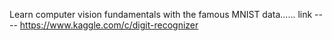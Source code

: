 Learn computer vision fundamentals with the famous MNIST data......
 link ---- https://www.kaggle.com/c/digit-recognizer

